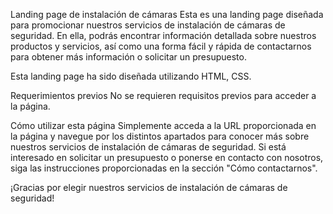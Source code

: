 Landing page de instalación de cámaras
Esta es una landing page diseñada para promocionar nuestros servicios de instalación de cámaras de seguridad. En ella, podrás encontrar información detallada sobre nuestros productos y servicios, así como una forma fácil y rápida de contactarnos para obtener más información o solicitar un presupuesto.

Esta landing page ha sido diseñada utilizando HTML, CSS.

Requerimientos previos
No se requieren requisitos previos para acceder a la página.

Cómo utilizar esta página
Simplemente acceda a la URL proporcionada en la página y navegue por los distintos apartados para conocer más sobre nuestros servicios de instalación de cámaras de seguridad. Si está interesado en solicitar un presupuesto o ponerse en contacto con nosotros, siga las instrucciones proporcionadas en la sección "Cómo contactarnos".

¡Gracias por elegir nuestros servicios de instalación de cámaras de seguridad!
